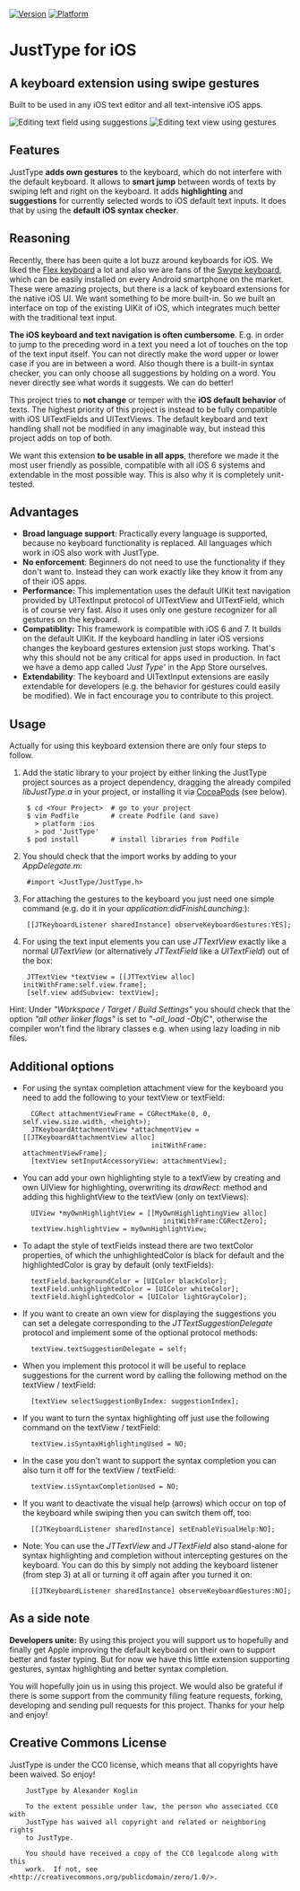 [![Version](http://cocoapod-badges.herokuapp.com/v/JustType/badge.png)](http://cocoadocs.org/docsets/JustType)
[![Platform](http://cocoapod-badges.herokuapp.com/p/JustType/badge.png)](http://cocoadocs.org/docsets/JustType)

JustType for iOS
==============

A keyboard extension using swipe gestures
---------------------

Built to be used in any iOS text editor and all text-intensive iOS apps.

![Editing text field using suggestions](http://dl.dropboxusercontent.com/u/82016/justtype_1_small.png)
![Editing text view using gestures](http://dl.dropboxusercontent.com/u/82016/justtype_2_small.png)

Features
---------------------

JustType **adds own gestures** to the keyboard, which do not interfere with the default keyboard. It allows to **smart jump** between words of texts by swiping left and right on the keyboard. It adds **highlighting** and **suggestions** for currently selected words to iOS default text inputs. It does that by using the **default iOS syntax checker**.

Reasoning
---------------------

Recently, there has been quite a lot buzz around keyboards for iOS. We liked the [Flex keyboard](http://fleksy.com/) a lot and also we are fans of the [Swype keyboard](http://www.swype.com/), which can be easily installed on every Android smartphone on the market. These were amazing projects, but there is a lack of keyboard extensions for the native iOS UI. We want something to be more built-in. So we built an interface on top of the existing UIKit of iOS, which integrates much better with the traditional text input.

**The iOS keyboard and text navigation is often cumbersome**. E.g. in order to jump to the preceding word in a text you need a lot of touches on the top of the text input itself. You can not directly make the word upper or lower case if you are in between a word. Also though there is a built-in syntax checker, you can only choose all suggestions by holding on a word. You never directly see what words it suggests. We can do better!

This project tries to **not change** or temper with the **iOS default behavior** of texts. The highest priority of this project is instead to be fully compatible with iOS UITextFields and UITextViews. The default keyboard and text handling shall not be modified in any imaginable way, but instead this project adds on top of both. 

We want this extension **to be usable in all apps**, therefore we made it the most user friendly as possible, compatible with all iOS 6 systems and extendable in the most possible way. This is also why it is completely unit-tested.

Advantages
---------------------

* **Broad language support**: Practically every language is supported, because no keyboard functionality is replaced. All languages which work in iOS also work with JustType.
* **No enforcement**: Beginners do not need to use the functionality if they don't want to. Instead they can work exactly like they know it from any of their iOS apps.
* **Performance:** This implementation uses the default UIKit text navigation provided by UITextInput protocol of UITextView and UITextField, which is of course very fast. Also it uses only one gesture recognizer for all gestures on the keyboard.
* **Compatiblity:** This framework is compatible with iOS 6 and 7. It builds on the default UIKit. If the keyboard handling in later iOS versions changes the keyboard gestures extension just stops working. That's why this should not be any critical for apps used in production. In fact we have a demo app called *'Just Type'* in the App Store ourselves.
* **Extendability**: The keyboard and UITextInput extensions are easily extendable for developers (e.g. the behavior for gestures could easily be modified). We in fact encourage you to contribute to this project.


Usage
---------------------
Actually for using this keyboard extension there are only four steps to follow. 

1. Add the static library to your project by either linking the JustType project sources as a project dependency, dragging the already compiled *libJustType.a* in your project, or installing it via [CocoaPods](http://www.cocoapods.org) (see below).

        $ cd <Your Project>  # go to your project
        $ vim Podfile        # create Podfile (and save)
          > platform :ios
          > pod 'JustType'
        $ pod install        # install libraries from Podfile

1. You should check that the import works by adding to your *AppDelegate.m*:

        #import <JustType/JustType.h>

1. For attaching the gestures to the keyboard you just need one simple command (e.g. do it in your *application:didFinishLaunching:*):

        [[JTKeyboardListener sharedInstance] observeKeyboardGestures:YES];

1. For using the text input elements you can use *JTTextView* exactly like a normal *UITextView* (or alternatively *JTTextField* like a *UITextField*) out of the box:

        JTTextView *textView = [[JTTextView alloc] initWithFrame:self.view.frame];
        [self.view addSubview: textView];

Hint: Under *"Workspace / Target / Build Settings"* you should check that the option *"all other linker flags"* is set to *"-all_load -ObjC"*, otherwise the compiler won't find the library classes e.g. when using lazy loading in nib files.

Additional options
---------------------

* For using the syntax completion attachment view for the keyboard you need to add the following to your textView or textField:

        CGRect attachmentViewFrame = CGRectMake(0, 0, self.view.size.width, <height>);
        JTKeyboardAttachmentView *attachmentView = [[JTKeyboardAttachmentView alloc] 
                                      initWithFrame: attachmentViewFrame];
        [textView setInputAccessoryView: attachmentView];

* You can add your own highlighting style to a textView by creating and own UIView for highlighting, overwriting its *drawRect:* method and adding this highlightView to the textView (only on textViews):

        UIView *myOwnHighlightView = [[MyOwnHighlightingView alloc] 
                                         initWithFrame:CGRectZero];
        textView.highlightView = myOwnHighlightView;

* To adapt the style of textFields instead there are two textColor properties, of which the unhighlightedColor is black for default and the highlightedColor is gray by default (only textFields):

        textField.backgroundColor = [UIColor blackColor];
        textField.unhighlightedColor = [UIColor whiteColor];
        textField.highlightedColor = [UIColor lightGrayColor];

* If you want to create an own view for displaying the suggestions you can set a delegate corresponding to the *JTTextSuggestionDelegate* protocol and implement some of the optional protocol methods:

        textView.textSuggestionDelegate = self;

* When you implement this protocol it will be useful to replace suggestions for the current word by calling the following method on the textView / textField:

        [textView selectSuggestionByIndex: suggestionIndex];

* If you want to turn the syntax highlighting off just use the following command on the textView / textField:

        textView.isSyntaxHighlightingUsed = NO;

* In the case you don't want to support the syntax completion you can also turn it off for the textView / textField:

        textView.isSyntaxCompletionUsed = NO;

* If you want to deactivate the visual help (arrows) which occur on top of the keyboard while swiping then you can switch them off, too:

        [[JTKeyboardListener sharedInstance] setEnableVisualHelp:NO];

* Note: You can use the *JTTextView* and *JTTextField* also stand-alone for syntax highlighting and completion  without intercepting gestures on the keyboard. You can do this by simply not adding the keyboard listener (from step 3) at all or turning it off again after you turned it on:

        [[JTKeyboardListener sharedInstance] observeKeyboardGestures:NO];


As a side note 
---------------------

**Developers unite:** By using this project you will support us to hopefully and finally get Apple improving the default keyboard on their own to support better and faster typing. But for now we have this little extension supporting gestures, syntax highlighting and better syntax completion. 

You will hopefully join us in using this project. We would also be grateful if there is some support from the community filing feature requests, forking, developing and sending pull requests for this project. Thanks for your help and enjoy!

Creative Commons License
--------------------
JustType is under the CC0 license, which means that all copyrights have been waived. So enjoy!

        JustType by Alexander Koglin
        
        To the extent possible under law, the person who associated CC0 with
        JustType has waived all copyright and related or neighboring rights
        to JustType.

        You should have received a copy of the CC0 legalcode along with this
        work.  If not, see <http://creativecommons.org/publicdomain/zero/1.0/>.